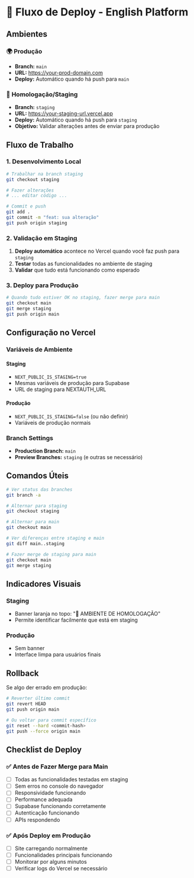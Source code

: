 # 🚀 Fluxo de Deploy - English Platform

## Ambientes

### 🌍 **Produção** 
- **Branch:** `main`
- **URL:** https://your-prod-domain.com
- **Deploy:** Automático quando há push para `main`

### 🔧 **Homologação/Staging**
- **Branch:** `staging` 
- **URL:** https://your-staging-url.vercel.app
- **Deploy:** Automático quando há push para `staging`
- **Objetivo:** Validar alterações antes de enviar para produção

## Fluxo de Trabalho

### 1. Desenvolvimento Local
```bash
# Trabalhar na branch staging
git checkout staging

# Fazer alterações
# ... editar código ...

# Commit e push
git add .
git commit -m "feat: sua alteração"
git push origin staging
```

### 2. Validação em Staging
1. **Deploy automático** acontece no Vercel quando você faz push para `staging`
2. **Testar** todas as funcionalidades no ambiente de staging
3. **Validar** que tudo está funcionando como esperado

### 3. Deploy para Produção
```bash
# Quando tudo estiver OK no staging, fazer merge para main
git checkout main
git merge staging
git push origin main
```

## Configuração no Vercel

### Variáveis de Ambiente

#### Staging
- `NEXT_PUBLIC_IS_STAGING=true`
- Mesmas variáveis de produção para Supabase
- URL de staging para NEXTAUTH_URL

#### Produção  
- `NEXT_PUBLIC_IS_STAGING=false` (ou não definir)
- Variáveis de produção normais

### Branch Settings
- **Production Branch:** `main`
- **Preview Branches:** `staging` (e outras se necessário)

## Comandos Úteis

```bash
# Ver status das branches
git branch -a

# Alternar para staging
git checkout staging

# Alternar para main
git checkout main

# Ver diferenças entre staging e main
git diff main..staging

# Fazer merge de staging para main
git checkout main
git merge staging
```

## Indicadores Visuais

### Staging
- Banner laranja no topo: "🔧 AMBIENTE DE HOMOLOGAÇÃO"
- Permite identificar facilmente que está em staging

### Produção
- Sem banner
- Interface limpa para usuários finais

## Rollback

Se algo der errado em produção:

```bash
# Reverter último commit
git revert HEAD
git push origin main

# Ou voltar para commit específico
git reset --hard <commit-hash>
git push --force origin main
```

## Checklist de Deploy

### ✅ Antes de Fazer Merge para Main
- [ ] Todas as funcionalidades testadas em staging
- [ ] Sem erros no console do navegador
- [ ] Responsividade funcionando
- [ ] Performance adequada
- [ ] Supabase funcionando corretamente
- [ ] Autenticação funcionando
- [ ] APIs respondendo

### ✅ Após Deploy em Produção
- [ ] Site carregando normalmente
- [ ] Funcionalidades principais funcionando
- [ ] Monitorar por alguns minutos
- [ ] Verificar logs do Vercel se necessário